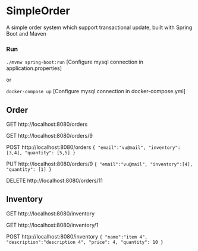 # SimpleOrder

A simple order system which support transactional update, built with Spring Boot and Maven

### Run
```./mvnw spring-boot:run```
[Configure mysql connection in application.properties]

or 

```docker-compose up```
[Configure mysql connection in docker-compose.yml]

## Order
GET   http://localhost:8080/orders

GET   http://localhost:8080/orders/9

POST  http://localhost:8080/orders
    ```
    {
      "email":"vu@mail",
      "inventory":[3,4],
      "quantity": [5,5]
    }
    ```

PUT   http://localhost:8080/orders/9
    ```
    {
      "email":"vu@mail",
      "inventory":[4],
      "quantity": [1]
    }
    ```

DELETE  http://localhost:8080/orders/11

## Inventory

GET   http://localhost:8080/inventory

GET   http://localhost:8080/inventory/1

POST  http://localhost:8080/inventory
    ```
    {
      "name":"item 4",
      "description":"description 4",
      "price": 4,
        "quantity": 10
    }
    ```
